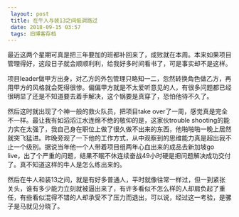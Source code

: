 ```yaml
---
 layout: post
 title: 在牛人与装13之间低调路过
 date: 2018-09-15 03:57
 tags: 旧博客存档
---
```

最近这两个星期可真是把三年要加的班都补回来了，成败就在本周。本来如果项目管理得好，这段日子就会顺顺利利，给我好多时间看书了，可是事实却不是这样。

项目leader做甲方出身，对乙方的外包管理只略知一二，忽然转换角色做乙方，再用甲方的风格就会死得很惨。偏偏甲方就是不太爱听意见的人，有很多问题都已经很明显了还是不知道要去着手解决，这个锅要是真穿了，恐怕他待不久了。

然后这时就出现了个神一般的救火队员，把项目take over了一周，感觉真是完全不一样。最让我有如滔滔江水连绵不绝的敬仰的是，这家伙trouble
shooting的能力实在太强了，我自己身在职位上做了很久做不出来的东西，他啪啪啪一晚上居然就突飞猛进。昨晚旁观了一下他的工作方式，从中观察到的思维能力真是超出我不止一个级别。据说当年他一个人带着项目组两年心血出来的成品去新加坡go
live，出了个严重的问题，结果不眠不休连续奋战49小时硬是把问题解决成功交付了。真不知道这样的牛人是怎么练出来的。

然后在牛人和装13之间，就是有好多普通人，平时就像往常一样过，但一到紧张关头，谁有多少能力立刻就被逼出来了，有许多看似不怎么样的人却肩负起了重任，有些看似混得不错的人却承受不了压力而退出，可以说，经过这一考验，是骡子是马就见分晓了。

